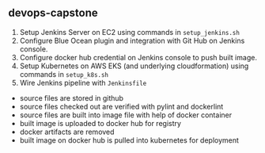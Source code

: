 ## devops-capstone

1. Setup Jenkins Server on EC2 using commands in `setup_jenkins.sh`
2. Configure Blue Ocean plugin and integration with Git Hub on Jenkins console.
3. Configure docker hub credential on Jenkins console to push built image.  
4. Setup Kubernetes on AWS EKS (and underlying cloudformation) using commands in `setup_k8s.sh`
5. Wire Jenkins pipeline with `Jenkinsfile` 
* source files are stored in github
* source files checked out are verified with pylint and dockerlint 
* source files are built into image file with help of docker container 
* built image is uploaded to docker hub for registry 
* docker artifacts are removed
* built image on docker hub is pulled into kubernetes for deployment

